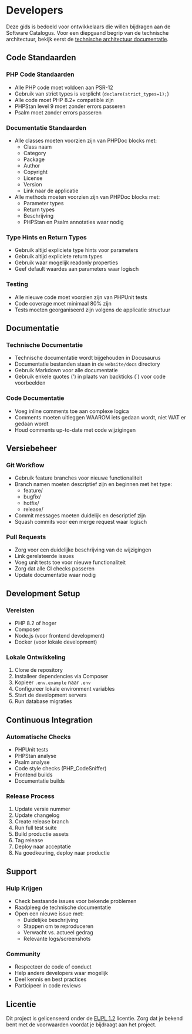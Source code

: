 # Developers

Deze gids is bedoeld voor ontwikkelaars die willen bijdragen aan de Software Catalogus. Voor een diepgaand begrip van de technische architectuur, bekijk eerst de [technische architectuur documentatie](technical-architecture.md).

## Code Standaarden

### PHP Code Standaarden
- Alle PHP code moet voldoen aan PSR-12
- Gebruik van strict types is verplicht (`declare(strict_types=1);`)
- Alle code moet PHP 8.2+ compatible zijn
- PHPStan level 9 moet zonder errors passeren
- Psalm moet zonder errors passeren

### Documentatie Standaarden
- Alle classes moeten voorzien zijn van PHPDoc blocks met:
  - Class naam
  - Category
  - Package
  - Author
  - Copyright
  - License
  - Version
  - Link naar de applicatie
- Alle methods moeten voorzien zijn van PHPDoc blocks met:
  - Parameter types
  - Return types
  - Beschrijving
  - PHPStan en Psalm annotaties waar nodig

### Type Hints en Return Types
- Gebruik altijd expliciete type hints voor parameters
- Gebruik altijd expliciete return types
- Gebruik waar mogelijk readonly properties
- Geef default waardes aan parameters waar logisch

### Testing
- Alle nieuwe code moet voorzien zijn van PHPUnit tests
- Code coverage moet minimaal 80% zijn
- Tests moeten georganiseerd zijn volgens de applicatie structuur

## Documentatie

### Technische Documentatie
- Technische documentatie wordt bijgehouden in Docusaurus
- Documentatie bestanden staan in de `website/docs` directory
- Gebruik Markdown voor alle documentatie
- Gebruik enkele quotes (') in plaats van backticks (`) voor code voorbeelden

### Code Documentatie
- Voeg inline comments toe aan complexe logica
- Comments moeten uitleggen WAAROM iets gedaan wordt, niet WAT er gedaan wordt
- Houd comments up-to-date met code wijzigingen

## Versiebeheer

### Git Workflow
- Gebruik feature branches voor nieuwe functionaliteit
- Branch namen moeten descriptief zijn en beginnen met het type:
  - feature/
  - bugfix/
  - hotfix/
  - release/
- Commit messages moeten duidelijk en descriptief zijn
- Squash commits voor een merge request waar logisch

### Pull Requests
- Zorg voor een duidelijke beschrijving van de wijzigingen
- Link gerelateerde issues
- Voeg unit tests toe voor nieuwe functionaliteit
- Zorg dat alle CI checks passeren
- Update documentatie waar nodig

## Development Setup

### Vereisten
- PHP 8.2 of hoger
- Composer
- Node.js (voor frontend development)
- Docker (voor lokale development)

### Lokale Ontwikkeling
1. Clone de repository
2. Installeer dependencies via Composer
3. Kopieer `.env.example` naar `.env`
4. Configureer lokale environment variables
5. Start de development servers
6. Run database migraties

## Continuous Integration

### Automatische Checks
- PHPUnit tests
- PHPStan analyse
- Psalm analyse
- Code style checks (PHP_CodeSniffer)
- Frontend builds
- Documentatie builds

### Release Process
1. Update versie nummer
2. Update changelog
3. Create release branch
4. Run full test suite
5. Build productie assets
6. Tag release
7. Deploy naar acceptatie
8. Na goedkeuring, deploy naar productie

## Support

### Hulp Krijgen
- Check bestaande issues voor bekende problemen
- Raadpleeg de technische documentatie
- Open een nieuwe issue met:
  - Duidelijke beschrijving
  - Stappen om te reproduceren
  - Verwacht vs. actueel gedrag
  - Relevante logs/screenshots

### Community
- Respecteer de code of conduct
- Help andere developers waar mogelijk
- Deel kennis en best practices
- Participeer in code reviews

## Licentie

Dit project is gelicenseerd onder de [EUPL 1.2](https://joinup.ec.europa.eu/collection/eupl/eupl-text-eupl-12) licentie. Zorg dat je bekend bent met de voorwaarden voordat je bijdraagt aan het project. 